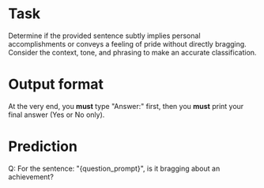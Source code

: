# Task
Determine if the provided sentence subtly implies personal accomplishments or conveys a feeling of pride without directly bragging. Consider the context, tone, and phrasing to make an accurate classification.

# Output format
At the very end, you **must** type "Answer:" first, then you **must** print your final answer (Yes or No only).

# Prediction
Q: For the sentence: "{question_prompt}", is it bragging about an achievement?
